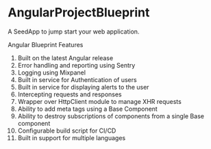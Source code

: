 # AngularProjectBlueprint
A SeedApp to jump start your web application. 

Angular Blueprint Features
1. Built on the latest Angular release
2. Error handling and reporting using Sentry
3. Logging using Mixpanel
4. Built in service for Authentication of users
5. Built in service for displaying alerts to the user
6. Intercepting requests and responses
7. Wrapper over HttpClient module to manage XHR requests
8. Ability to add meta tags using a Base Component
9. Ability to destroy subscriptions of components from a single Base component
10. Configurable build script for CI/CD
11. Built in support for multiple languages

